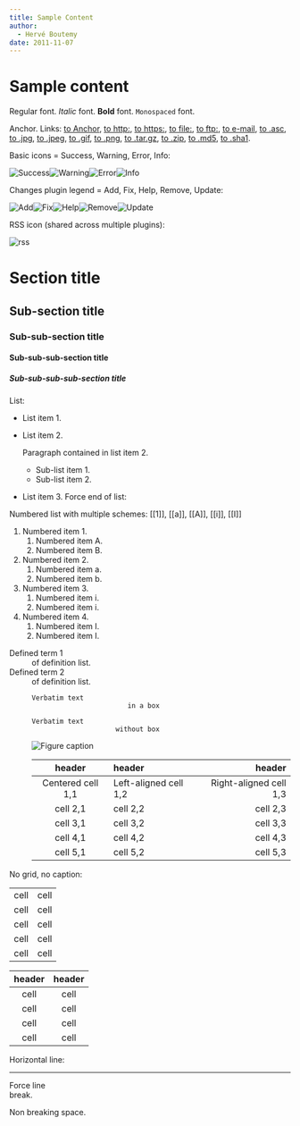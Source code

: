```yaml
---
title: Sample Content
author: 
  - Hervé Boutemy
date: 2011-11-07
---
```


<!-- Licensed to the Apache Software Foundation (ASF) under one-->
<!-- or more contributor license agreements.  See the NOTICE file-->
<!-- distributed with this work for additional information-->
<!-- regarding copyright ownership.  The ASF licenses this file-->
<!-- to you under the Apache License, Version 2.0 (the-->
<!-- "License"); you may not use this file except in compliance-->
<!-- with the License.  You may obtain a copy of the License at-->
<!---->
<!--   http://www.apache.org/licenses/LICENSE-2.0-->
<!---->
<!-- Unless required by applicable law or agreed to in writing,-->
<!-- software distributed under the License is distributed on an-->
<!-- "AS IS" BASIS, WITHOUT WARRANTIES OR CONDITIONS OF ANY-->
<!-- KIND, either express or implied.  See the License for the-->
<!-- specific language governing permissions and limitations-->
<!-- under the License.-->

# Sample content

Regular font\. _Italic_ font\. **Bold** font\. `Monospaced` font\.

<a id="Anchor"></a>Anchor\. Links: [to Anchor](#Anchor), [to http:](http://www.pixware.fr), [to https:](https://www.pixware.fr), [to file:](file:///tmp), [to ftp:](ftp://ftp.apache.org), [to e\-mail](mailto:dev@maven.apach.org), [to \.asc](http://unknown.asc), [to \.jpg](http://unknown.jpg), [to \.jpeg](http://unknown.jpeg), [to \.gif](http://unknown.gif), [to \.png](http://unknown.png), [to \.tar\.gz](http://unknown.tar.gz), [to \.zip](http://unknown.zip), [to \.md5](http://unknown.md5), [to \.sha1](http://unknown.sha1)\.

Basic icons = Success, Warning, Error, Info:

![Success](images/icon\_success\_sml\.gif)![Warning](images/icon\_warning\_sml\.gif)![Error](images/icon\_error\_sml\.gif)![Info](images/icon\_info\_sml\.gif)

Changes plugin legend = Add, Fix, Help, Remove, Update:

![Add](images/add\.gif)![Fix](images/fix\.gif)![Help](images/icon\_help\_sml\.gif)![Remove](images/remove\.gif)![Update](images/update\.gif)

RSS icon \(shared across multiple plugins\):

![rss](images/rss\.png)
# Section title

## Sub\-section title

### Sub\-sub\-section title

#### Sub\-sub\-sub\-section title

##### Sub\-sub\-sub\-sub\-section title

List:

- List item 1\.
- List item 2\.

    Paragraph contained in list item 2\.

    - Sub\-list item 1\.
    - Sub\-list item 2\.
- List item 3\. Force end of list:

Numbered list with multiple schemes: \[\[1\]\], \[\[a\]\], \[\[A\]\], \[\[i\]\], \[\[I\]\]

1. Numbered item 1\.
    1. Numbered item A\.
    1. Numbered item B\.
1. Numbered item 2\.
    1. Numbered item a\.
    1. Numbered item b\.
1. Numbered item 3\.
    1. Numbered item i\.
    1. Numbered item i\.
1. Numbered item 4\.
    1. Numbered item I\.
    1. Numbered item I\.

<dl>
<dt>Defined term 1</dt>
<dd>of definition list.</dd>
<dt>Defined term 2</dt>
<dd>of definition list.

```unknown
Verbatim text
                        in a box        
```

```
Verbatim text
                     without box        
```

![Figure caption](figure)

|header   |header   |header   |
|:---:|:---|---:|
|Centered cell 1,1|Left\-aligned cell 1,2|Right\-aligned cell 1,3|
|cell 2,1|cell 2,2|cell 2,3|
|cell 3,1|cell 3,2|cell 3,3|
|cell 4,1|cell 4,2|cell 4,3|
|cell 5,1|cell 5,2|cell 5,3|
</dd>
</dl>

No grid, no caption:

|   |   |
|:---:|:---:|
|cell|cell|
|cell|cell|
|cell|cell|
|cell|cell|
|cell|cell|

|header|header|
|:---:|:---:|
|cell|cell|
|cell|cell|
|cell|cell|
|cell|cell|

Horizontal line:

***

Force line  
break\.

Non&nbsp;breaking&nbsp;space\.

